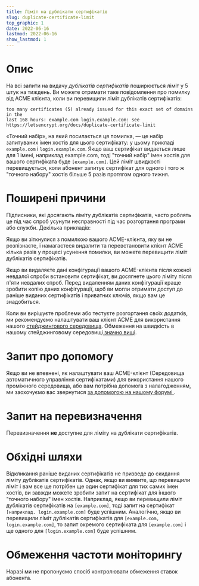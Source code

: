 ```yaml
---
title: Ліміт на дублікати сертифікатів
slug: duplicate-certificate-limit
top_graphic: 1
date: 2022-06-16
lastmod: 2022-06-16
show_lastmod: 1
---
```



# Опис
На всі запити на видачу *дублікатів сертифікатів* поширюється ліміт у 5 штук на тиждень. Ви можете отримати таке повідомлення про помилку від ACME клієнта, коли ви перевищили ліміт дублікатів сертифікатів:
```
too many certificates (5) already issued for this exact set of domains in the
last 168 hours: example.com login.example.com: see https://letsencrypt.org/docs/duplicate-certificate-limit
```
«Точний набір», на який посилається ця помилка, — це набір запитуваних імен хостів для цього сертифікату: у цьому прикладі `example.com` і `login.example.com`. Якщо ваш сертифікат видається лише для 1 імені, наприклад example.com, тоді "точний набір" імен хостів для вашого сертифіката буде `[example.com]`. Цей ліміт швидкості перевищується, коли абонент запитує сертифікат для одного і того ж "точного набору" хостів більше 5 разів протягом одного тижня.

# Поширені причини

Підписники, які досягають ліміту дублікатів сертифікатів, часто роблять це під час спроб усунути несправності під час розгортання програми або служби. Декілька прикладів:

Якщо ви зіткнулися з помилкою вашого ACME-клієнта, яку ви не розпізнаєте, і намагаєтеся видалити та перевстановити клієнт ACME кілька разів у процесі усунення помилки, ви можете перевищити ліміт дублікатів сертифікатів.

Якщо ви видаляєте дані конфігурації вашого ACME-клієнта після кожної невдалої спроби встановити сертифікат, ви досягнете цього ліміту після п'яти невдалих спроб. Перед видаленням даних конфігурації краще зробити копію даних конфігурації, щоб ви могли отримати доступ до раніше виданих сертифікатів і приватних ключів, якщо вам це знадобиться.

Коли ви вирішуєте проблеми або тестуєте розгортання своїх додатків, ми рекомендуємо налаштувати ваш клієнт ACME для використання нашого [стейджингового середовища](/docs/staging-environment/). Обмеження на швидкість в нашому стейджинговому середовищі[ значно вищі](/docs/staging-environment/#rate-limits).

# Запит про допомогу

Якщо ви не впевнені, як налаштувати ваш ACME-клієнт (Середовища автоматичного управління сертифікатами) для використання нашого проміжного середовища, або вам потрібна допомога з налагодженням, ми заохочуємо вас звернутися [ за допомогою на нашому форумі ](https://community.letsencrypt.org/c/help/13).

# Запит на перевизначення

Перевизначення **не** доступне для ліміту на дублікати сертифікатів.

# Обхідні шляхи

Відкликання раніше виданих сертифікатів не призведе до скидання ліміту дублікатів сертифікатів. Однак, якщо ви виявите, що перевищили ліміт і вам все ще потрібен ще один сертифікат для тих самих імен хостів, ви завжди можете зробити запит на сертифікат для іншого "точного набору" імен хостів. Наприклад, якщо ви перевищили ліміт дублікатів сертифікатів на `[example.com]`, тоді запит на сертифікат `[наприклад. login.example.com]` буде успішним. Аналогічно, якщо ви перевищили ліміт дублікатів сертифікатів для `[example.com, login.example.com]`, то запит окремого сертифіката для `[example.com]` і ще одного для `[login.example.com]` буде успішним.

# Обмеження частоти моніторингу

Наразі ми не пропонуємо спосіб контролювати обмеження ставок абонента.

